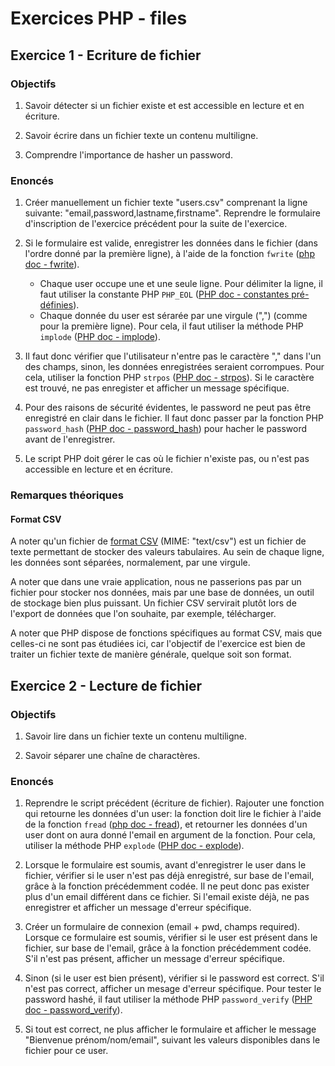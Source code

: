 # Exercices PHP - files

## Exercice 1 - Ecriture de fichier

### Objectifs

 1. Savoir détecter si un fichier existe et est accessible en lecture et en écriture.

 2. Savoir écrire dans un fichier texte un contenu multiligne.

 3. Comprendre l'importance de hasher un password.

### Enoncés

 1. Créer manuellement un fichier texte "users.csv" comprenant la ligne suivante: "email,password,lastname,firstname". Reprendre le formulaire d'inscription de l'exercice précédent pour la suite de l'exercice.

 2. Si le formulaire est valide, enregistrer les données dans le fichier (dans l'ordre donné par la première ligne), à l'aide de la fonction `fwrite` ([php doc - fwrite](https://www.php.net/manual/fr/function.fwrite.php)). 
    - Chaque user occupe une et une seule ligne. Pour délimiter la ligne, il faut utiliser la constante PHP `PHP_EOL` ([PHP doc - constantes pré-définies](https://www.php.net/manual/fr/reserved.constants.php)).
    - Chaque donnée du user est sérarée par une virgule (",") (comme pour la première ligne). Pour cela, il faut utiliser la méthode PHP `implode` ([PHP doc - implode](https://www.php.net/manual/fr/function.implode.php)).
  
 3. Il faut donc vérifier que l'utilisateur n'entre pas le caractère "," dans l'un des champs, sinon, les données enregistrées seraient corrompues. Pour cela, utiliser la fonction PHP `strpos` ([PHP doc - strpos](https://www.php.net/manual/fr/function.strpos.php)). Si le caractère est trouvé, ne pas enregister et afficher un message spécifique.

 4. Pour des raisons de sécurité évidentes, le password ne peut pas être enregistré en clair dans le fichier. Il faut donc passer par la fonction PHP `password_hash` ([PHP doc - password_hash](https://www.php.net/manual/fr/function.password-hash.php)) pour hacher le password avant de l'enregistrer.

 5. Le script PHP doit gérer le cas où le fichier n'existe pas, ou n'est pas accessible en lecture et en écriture.

### Remarques théoriques

#### Format CSV

A noter qu'un fichier de [format CSV](https://fr.wikipedia.org/wiki/Comma-separated_values) (MIME: "text/csv") est un fichier de texte permettant de stocker des valeurs tabulaires. Au sein de chaque ligne, les données sont séparées, normalement, par une virgule.

A noter que dans une vraie application, nous ne passerions pas par un fichier pour stocker nos données, mais par une base de données, un outil de stockage bien plus puissant. Un fichier CSV servirait plutôt lors de l'export de données que l'on souhaite, par exemple, télécharger.

A noter que PHP dispose de fonctions spécifiques au format CSV, mais que celles-ci ne sont pas étudiées ici, car l'objectif de l'exercice est bien de traiter un fichier texte de manière générale, quelque soit son format.

## Exercice 2 - Lecture de fichier

### Objectifs

 1. Savoir lire dans un fichier texte un contenu multiligne.

 2. Savoir séparer une chaîne de charactères.

### Enoncés

 1. Reprendre le script précédent (écriture de fichier). Rajouter une fonction qui retourne les données d'un user: la fonction doit lire le fichier à l'aide de la fonction `fread` ([php doc - fread](https://www.php.net/manual/fr/function.fread.php)), et retourner les données d'un user dont on aura donné l'email en argument de la fonction. Pour cela, utiliser la méthode PHP `explode` ([PHP doc - explode](https://www.php.net/manual/fr/function.explode.php)).

 2. Lorsque le formulaire est soumis, avant d'enregistrer le user dans le fichier, vérifier si le user n'est pas déjà enregistré, sur base de l'email, grâce à la fonction précédemment codée. Il ne peut donc pas exister plus d'un email différent dans ce fichier. Si l'email existe déjà, ne pas enregistrer et afficher un message d'erreur spécifique.

 3. Créer un formulaire de connexion (email + pwd, champs required). Lorsque ce formulaire est soumis, vérifier si le user est présent dans le fichier, sur base de l'email, grâce à la fonction précédemment codée. S'il n'est pas présent, afficher un message d'erreur spécifique.
 
 4. Sinon (si le user est bien présent), vérifier si le password est correct. S'il n'est pas correct, afficher un mesage d'erreur spécifique. Pour tester le password hashé, il faut utiliser la méthode PHP `password_verify` ([PHP doc - password_verify](https://www.php.net/manual/fr/function.password-verify.php)).
 
 5. Si tout est correct, ne plus afficher le formulaire et afficher le message "Bienvenue prénom/nom/email", suivant les valeurs disponibles dans le fichier pour ce user.
